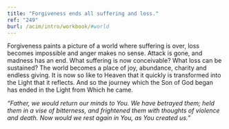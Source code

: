 ```yaml
---
title: "Forgiveness ends all suffering and loss."
ref: "249"
burl: /acim/intro/workbook/#world
---
```


Forgiveness paints a picture of a world where suffering is over, loss
becomes impossible and anger makes no sense. Attack is gone, and madness
has an end. What suffering is now conceivable? What loss can be
sustained? The world becomes a place of joy, abundance, charity and
endless giving. It is now so like to Heaven that it quickly is
transformed into the Light that it reflects. And so the journey which
the Son of God began has ended in the Light from Which he came.

*“Father, we would return our minds to You. We have betrayed them; held
them in a vise of bitterness, and frightened them with thoughts of
violence and death. Now would we rest again in You, as You created us.”*


